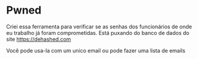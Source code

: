 # Pwned

Criei essa ferramenta para verificar se as senhas dos funcionários de onde eu trabalho já foram comprometidas.
Está puxando do banco de dados do site https://dehashed.com


Você pode usa-la com um unico email ou pode fazer uma lista de emails 
